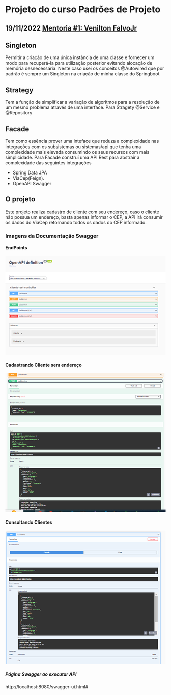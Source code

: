 # Projeto do curso Padrões de Projeto
## 19/11/2022 [Mentoria #1: Venilton FalvoJr](https://web.dio.me/lab/explorando-padroes-de-projetos-na-pratica-com-java/learning/dbad4e6b-fc8e-4215-b305-435b0ad652c1)

## Singleton
Permitir a criação de uma única instância de uma classe e fornecer um modo para recuperá-la para utilização posterior evitando alocação de memória desnecessária.
Neste caso usei os conceitos @Autowired que por padrão é sempre um Singleton na criação de minha classe do Springboot

## Strategy
Tem a função de simplificar a variação de algoritmos para a resolução de um mesmo problema através de uma interface.
Para Stragety @Service e @Repository  

## Facade
Tem como essência prover uma inteface que reduza a complexidade nas integrações com os subsistemas ou sistemas/api que tenha uma complexidade mais elevada consumindo os seus recursos com mais simplicidade. 
Para Facade construí uma API Rest para abstrair a complexidade das seguintes integrações 
- Spring Data JPA
- ViaCep(Feign).
- OpenAPI Swagger

## O projeto
Este projeto realiza cadastro de cliente com seu endereço, caso o cliente não possua um endereço, basta apenas informar o CEP, a API irá consumir os dados do ViaCep retornando todos os dados do CEP informado.

### Imagens da Documentação Swagger
#### EndPoints
![alt text](https://github.com/sufurujhin/imagens/blob/efa3b84e08dd94478c7d02f7f7f5ad304e3e7fc6/Padroes%20de%20projeto%20imagem%201.png)

#### Cadastrando Cliente sem endereço
![alt text](https://github.com/sufurujhin/imagens/blob/efa3b84e08dd94478c7d02f7f7f5ad304e3e7fc6/Padroes%20de%20projeto%20imagem%203%20post.png)

#### Consultando Clientes
![alt text](https://github.com/sufurujhin/imagens/blob/efa3b84e08dd94478c7d02f7f7f5ad304e3e7fc6/Padroes%20de%20projeto%20imagem%202.png)

##### Página Swagger ao executar API
http://localhost:8080/swagger-ui.html#
